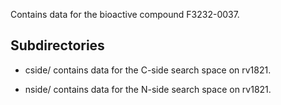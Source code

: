 Contains data for the bioactive compound F3232-0037.

## Subdirectories

- cside/ contains data for the C-side search space on rv1821.

- nside/ contains data for the N-side search space on rv1821.

